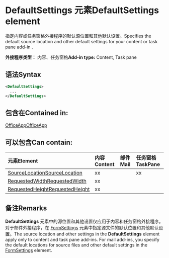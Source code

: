 # <a name="defaultsettings-element"></a><span data-ttu-id="98315-101">DefaultSettings 元素</span><span class="sxs-lookup"><span data-stu-id="98315-101">DefaultSettings element</span></span>

<span data-ttu-id="98315-102">指定内容或任务窗格外接程序的默认源位置和其他默认设置。</span><span class="sxs-lookup"><span data-stu-id="98315-102">Specifies the default source location and other default settings for your content or task pane add-in .</span></span>

<span data-ttu-id="98315-103">**外接程序类型：** 内容、任务窗格</span><span class="sxs-lookup"><span data-stu-id="98315-103">**Add-in type:** Content, Task pane</span></span>

## <a name="syntax"></a><span data-ttu-id="98315-104">语法</span><span class="sxs-lookup"><span data-stu-id="98315-104">Syntax</span></span>

```XML
<DefaultSettings>
  ...
</DefaultSettings>
```

## <a name="contained-in"></a><span data-ttu-id="98315-105">包含在</span><span class="sxs-lookup"><span data-stu-id="98315-105">Contained in:</span></span>

[<span data-ttu-id="98315-106">OfficeApp</span><span class="sxs-lookup"><span data-stu-id="98315-106">OfficeApp</span></span>](officeapp.md)

## <a name="can-contain"></a><span data-ttu-id="98315-107">可以包含</span><span class="sxs-lookup"><span data-stu-id="98315-107">Can contain:</span></span>

|<span data-ttu-id="98315-108">**元素**</span><span class="sxs-lookup"><span data-stu-id="98315-108">**Element**</span></span>|<span data-ttu-id="98315-109">**内容**</span><span class="sxs-lookup"><span data-stu-id="98315-109">**Content**</span></span>|<span data-ttu-id="98315-110">**邮件**</span><span class="sxs-lookup"><span data-stu-id="98315-110">**Mail**</span></span>|<span data-ttu-id="98315-111">**任务窗格**</span><span class="sxs-lookup"><span data-stu-id="98315-111">**TaskPane**</span></span>|
|:-----|:-----|:-----|:-----|
|[<span data-ttu-id="98315-112">SourceLocation</span><span class="sxs-lookup"><span data-stu-id="98315-112">SourceLocation</span></span>](sourcelocation.md)|<span data-ttu-id="98315-113">x</span><span class="sxs-lookup"><span data-stu-id="98315-113">x</span></span>||<span data-ttu-id="98315-114">x</span><span class="sxs-lookup"><span data-stu-id="98315-114">x</span></span>|
|[<span data-ttu-id="98315-115">RequestedWidth</span><span class="sxs-lookup"><span data-stu-id="98315-115">RequestedWidth</span></span>](requestedwidth.md)|<span data-ttu-id="98315-116">x</span><span class="sxs-lookup"><span data-stu-id="98315-116">x</span></span>|||
|[<span data-ttu-id="98315-117">RequestedHeight</span><span class="sxs-lookup"><span data-stu-id="98315-117">RequestedHeight</span></span>](requestedheight.md)|<span data-ttu-id="98315-118">x</span><span class="sxs-lookup"><span data-stu-id="98315-118">x</span></span>|||

## <a name="remarks"></a><span data-ttu-id="98315-119">备注</span><span class="sxs-lookup"><span data-stu-id="98315-119">Remarks</span></span>

<span data-ttu-id="98315-120">**DefaultSettings** 元素中的源位置和其他设置仅应用于内容和任务窗格外接程序。对于邮件外接程序，在 [FormSettings](formsettings.md) 元素中指定源文件的默认位置和其他默认设置。</span><span class="sxs-lookup"><span data-stu-id="98315-120">The source location and other settings in the  **DefaultSettings** element apply only to content and task pane add-ins. For mail add-ins, you specify the default locations for source files and other default settings in the [FormSettings](formsettings.md) element.</span></span>

